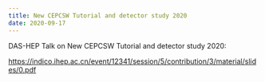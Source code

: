 ```yaml
---
title: New CEPCSW Tutorial and detector study 2020 
date: 2020-09-17 
---
```


DAS-HEP Talk on New CEPCSW Tutorial and detector study 2020: 

<https://indico.ihep.ac.cn/event/12341/session/5/contribution/3/material/slides/0.pdf>







